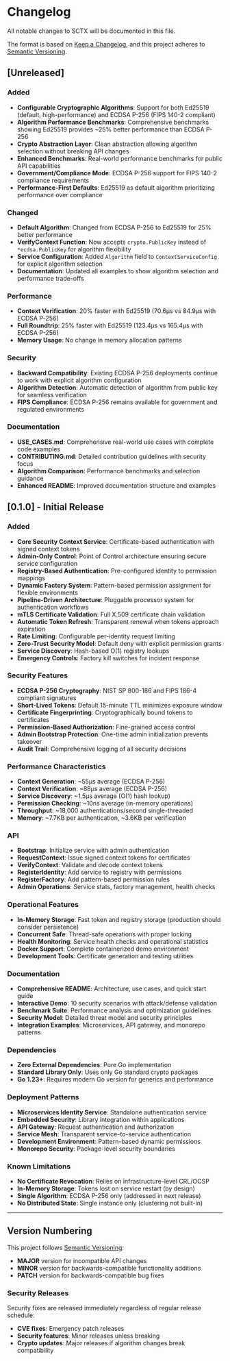 # Changelog

All notable changes to SCTX will be documented in this file.

The format is based on [Keep a Changelog](https://keepachangelog.com/en/1.0.0/),
and this project adheres to [Semantic Versioning](https://semver.org/spec/v2.0.0.html).

## [Unreleased]

### Added
- **Configurable Cryptographic Algorithms**: Support for both Ed25519 (default, high-performance) and ECDSA P-256 (FIPS 140-2 compliant)
- **Algorithm Performance Benchmarks**: Comprehensive benchmarks showing Ed25519 provides ~25% better performance than ECDSA P-256
- **Crypto Abstraction Layer**: Clean abstraction allowing algorithm selection without breaking API changes
- **Enhanced Benchmarks**: Real-world performance benchmarks for public API capabilities
- **Government/Compliance Mode**: ECDSA P-256 support for FIPS 140-2 compliance requirements
- **Performance-First Defaults**: Ed25519 as default algorithm prioritizing performance over compliance

### Changed
- **Default Algorithm**: Changed from ECDSA P-256 to Ed25519 for 25% better performance
- **VerifyContext Function**: Now accepts `crypto.PublicKey` instead of `*ecdsa.PublicKey` for algorithm flexibility
- **Service Configuration**: Added `Algorithm` field to `ContextServiceConfig` for explicit algorithm selection
- **Documentation**: Updated all examples to show algorithm selection and performance trade-offs

### Performance
- **Context Verification**: 20% faster with Ed25519 (70.6μs vs 84.9μs with ECDSA P-256)
- **Full Roundtrip**: 25% faster with Ed25519 (123.4μs vs 165.4μs with ECDSA P-256)
- **Memory Usage**: No change in memory allocation patterns

### Security
- **Backward Compatibility**: Existing ECDSA P-256 deployments continue to work with explicit algorithm configuration
- **Algorithm Detection**: Automatic detection of algorithm from public key for seamless verification
- **FIPS Compliance**: ECDSA P-256 remains available for government and regulated environments

### Documentation
- **USE_CASES.md**: Comprehensive real-world use cases with complete code examples
- **CONTRIBUTING.md**: Detailed contribution guidelines with security focus
- **Algorithm Comparison**: Performance benchmarks and selection guidance
- **Enhanced README**: Improved documentation structure and examples

## [0.1.0] - Initial Release

### Added
- **Core Security Context Service**: Certificate-based authentication with signed context tokens
- **Admin-Only Control**: Point of Control architecture ensuring secure service configuration
- **Registry-Based Authentication**: Pre-configured identity to permission mappings
- **Dynamic Factory System**: Pattern-based permission assignment for flexible environments
- **Pipeline-Driven Architecture**: Pluggable processor system for authentication workflows
- **mTLS Certificate Validation**: Full X.509 certificate chain validation
- **Automatic Token Refresh**: Transparent renewal when tokens approach expiration
- **Rate Limiting**: Configurable per-identity request limiting
- **Zero-Trust Security Model**: Default deny with explicit permission grants
- **Service Discovery**: Hash-based O(1) registry lookups
- **Emergency Controls**: Factory kill switches for incident response

### Security Features
- **ECDSA P-256 Cryptography**: NIST SP 800-186 and FIPS 186-4 compliant signatures
- **Short-Lived Tokens**: Default 15-minute TTL minimizes exposure window
- **Certificate Fingerprinting**: Cryptographically bound tokens to certificates
- **Permission-Based Authorization**: Fine-grained access control
- **Admin Bootstrap Protection**: One-time admin initialization prevents takeover
- **Audit Trail**: Comprehensive logging of all security decisions

### Performance Characteristics
- **Context Generation**: ~55μs average (ECDSA P-256)
- **Context Verification**: ~88μs average (ECDSA P-256)
- **Service Discovery**: ~1.5μs average (O(1) hash lookup)
- **Permission Checking**: ~10ns average (in-memory operations)
- **Throughput**: ~18,000 authentications/second single-threaded
- **Memory**: ~7.7KB per authentication, ~3.6KB per verification

### API
- **Bootstrap**: Initialize service with admin authentication
- **RequestContext**: Issue signed context tokens for certificates
- **VerifyContext**: Validate and decode context tokens
- **RegisterIdentity**: Add service to registry with permissions
- **RegisterFactory**: Add pattern-based permission rules
- **Admin Operations**: Service stats, factory management, health checks

### Operational Features
- **In-Memory Storage**: Fast token and registry storage (production should consider persistence)
- **Concurrent Safe**: Thread-safe operations with proper locking
- **Health Monitoring**: Service health checks and operational statistics
- **Docker Support**: Complete containerized demo environment
- **Development Tools**: Certificate generation and testing utilities

### Documentation
- **Comprehensive README**: Architecture, use cases, and quick start guide
- **Interactive Demo**: 10 security scenarios with attack/defense validation
- **Benchmark Suite**: Performance analysis and optimization guidelines
- **Security Model**: Detailed threat model and security principles
- **Integration Examples**: Microservices, API gateway, and monorepo patterns

### Dependencies
- **Zero External Dependencies**: Pure Go implementation
- **Standard Library Only**: Uses only Go standard crypto packages
- **Go 1.23+**: Requires modern Go version for generics and performance

### Deployment Patterns
- **Microservices Identity Service**: Standalone authentication service
- **Embedded Security**: Library integration within applications
- **API Gateway**: Request authentication and authorization
- **Service Mesh**: Transparent service-to-service authentication
- **Development Environment**: Pattern-based dynamic permissions
- **Monorepo Security**: Package-level security boundaries

### Known Limitations
- **No Certificate Revocation**: Relies on infrastructure-level CRL/OCSP
- **In-Memory Storage**: Tokens lost on service restart (by design)
- **Single Algorithm**: ECDSA P-256 only (addressed in next release)
- **No Distributed State**: Single instance only (clustering not built-in)

---

## Version Numbering

This project follows [Semantic Versioning](https://semver.org/):

- **MAJOR** version for incompatible API changes
- **MINOR** version for backwards-compatible functionality additions  
- **PATCH** version for backwards-compatible bug fixes

### Security Releases

Security fixes are released immediately regardless of regular release schedule:

- **CVE fixes**: Emergency patch releases
- **Security features**: Minor releases unless breaking
- **Crypto updates**: Major releases if algorithm changes break compatibility